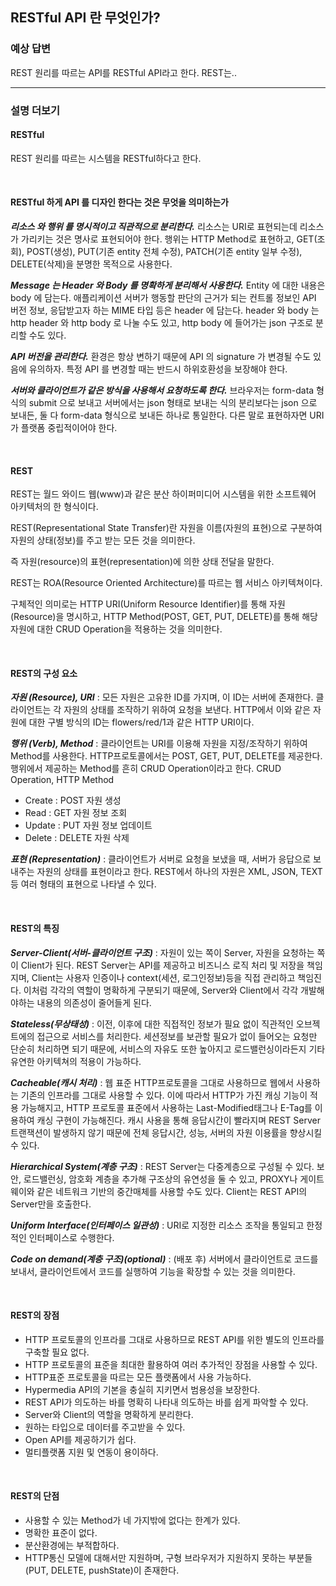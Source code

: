 
## RESTful API 란 무엇인가?


### 예상 답변

REST 원리를 따르는 API를 RESTful API라고 한다. REST는.. 

----

### 설명 더보기

#### RESTful

REST 원리를 따르는 시스템을 RESTful하다고 한다.

<br/>

#### RESTful 하게 API 를 디자인 한다는 것은 무엇을 의미하는가

***리소스 와 행위 를 명시적이고 직관적으로 분리한다.***
리소스는 URI로 표현되는데 리소스가 가리키는 것은 명사로 표현되어야 한다.
행위는 HTTP Method로 표현하고, GET(조회), POST(생성), PUT(기존 entity 전체 수정), PATCH(기존 entity 일부 수정), DELETE(삭제)을 분명한 목적으로 사용한다.

***Message 는 Header 와 Body 를 명확하게 분리해서 사용한다.***
Entity 에 대한 내용은 body 에 담는다.
애플리케이션 서버가 행동할 판단의 근거가 되는 컨트롤 정보인 API 버전 정보, 응답받고자 하는 MIME 타입 등은 header 에 담는다.
header 와 body 는 http header 와 http body 로 나눌 수도 있고, http body 에 들어가는 json 구조로 분리할 수도 있다.

***API 버전을 관리한다.***
환경은 항상 변하기 때문에 API 의 signature 가 변경될 수도 있음에 유의하자.
특정 API 를 변경할 때는 반드시 하위호환성을 보장해야 한다.

***서버와 클라이언트가 같은 방식을 사용해서 요청하도록 한다.***
브라우저는 form-data 형식의 submit 으로 보내고 서버에서는 json 형태로 보내는 식의 분리보다는 json 으로 보내든, 둘 다 form-data 형식으로 보내든 하나로 통일한다.
다른 말로 표현하자면 URI 가 플랫폼 중립적이어야 한다.

<br/>

#### REST

REST는 월드 와이드 웹(www)과 같은 분산 하이퍼미디어 시스템을 위한 소프트웨어 아키텍처의 한 형식이다.

REST(Representational State Transfer)란 자원을 이름(자원의 표현)으로 구분하여 자원의 상태(정보)를 주고 받는 모든 것을 의미한다.

즉 자원(resource)의 표현(representation)에 의한 상태 전달을 말한다.

REST는 ROA(Resource Oriented Architecture)를 따르는 웹 서비스 아키텍쳐이다.

구체적인 의미로는 HTTP URI(Uniform Resource Identifier)를 통해 자원(Resource)을 명시하고, HTTP Method(POST, GET, PUT, DELETE)를 통해 해당 자원에 대한 CRUD Operation을 적용하는 것을 의미한다.

<br/>

#### REST의 구성 요소

***자원 (Resource), URI*** :
모든 자원은 고유한 ID를 가지며, 이 ID는 서버에 존재한다.
클라이언트는 각 자원의 상태를 조작하기 위하여 요청을 보낸다.
HTTP에서 이와 같은 자원에 대한 구별 방식의 ID는 flowers/red/1과 같은 HTTP URI이다.

***행위 (Verb), Method*** :
클라이언트는 URI를 이용해 자원을 지정/조작하기 위하여 Method를 사용한다.
HTTP프로토콜에서는 POST, GET, PUT, DELETE를 제공한다.
행위에서 제공하는 Method를 흔히 CRUD Operation이라고 한다.
CRUD Operation, HTTP Method
- Create : POST 자원 생성
- Read : GET 자원 정보 조회
- Update : PUT 자원 정보 업데이트
- Delete : DELETE 자원 삭제

***표현 (Representation)*** :
클라이언트가 서버로 요청을 보냈을 때, 서버가 응답으로 보내주는 자원의 상태를 표현이라고 한다.
REST에서 하나의 자원은 XML, JSON, TEXT등 여러 형태의 표현으로 나타낼 수 있다.

<br/>

#### REST의 특징

***Server-Client(서버-클라이언트 구조)*** :
자원이 있는 쪽이 Server, 자원을 요청하는 쪽이 Client가 된다.
REST Server는 API를 제공하고 비즈니스 로직 처리 및 저장을 책임지며, Client는 사용자 인증이나 context(세션, 로그인정보)등을 직접 관리하고 책임진다.
이처럼 각각의 역할이 명확하게 구분되기 때문에, Server와 Client에서 각각 개발해야하는 내용의 의존성이 줄어들게 된다.

***Stateless(무상태성)*** :
이전, 이후에 대한 직접적인 정보가 필요 없이 직관적인 오브젝트에의 접근으로 서비스를 처리한다.
세션정보를 보관할 필요가 없이 들어오는 요청만 단순히 처리하면 되기 때문에, 서비스의 자유도 또한 높아지고 로드밸런싱이라든지 기타 유연한 아키텍쳐의 적용이 가능하다.

***Cacheable(캐시 처리)*** :
웹 표준 HTTP프로토콜을 그대로 사용하므로 웹에서 사용하는 기존의 인프라를 그대로 사용할 수 있다.
이에 따라서 HTTP가 가진 캐싱 기능이 적용 가능해지고, HTTP 프로토콜 표준에서 사용하는 Last-Modified태그나 E-Tag를 이용하여 캐싱 구현이 가능해진다.
캐시 사용을 통해 응답시간이 빨라지며 REST Server 트랜잭션이 발생하지 않기 때문에 전체 응답시간, 성능, 서버의 자원 이용률을 향상시킬 수 있다.

***Hierarchical System(계층 구조)*** :
REST Server는 다중계층으로 구성될 수 있다.
보안, 로드밸런싱, 암호화 계층을 추가해 구조상의 유연성을 둘 수 있고, PROXY나 게이트웨이와 같은 네트워크 기반의 중간매체를 사용할 수도 있다.
Client는 REST API의 Server만을 호출한다.

***Uniform Interface(인터페이스 일관성)*** :
URI로 지정한 리소스 조작을 통일되고 한정적인 인터페이스로 수행한다.

***Code on demand(계층 구조)(optional)*** :
(배포 후) 서버에서 클라이언트로 코드를 보내서, 클라이언트에서 코드를 실행하여 기능을 확장할 수 있는 것을 의미한다.

<br/>

#### REST의 장점
- HTTP 프로토콜의 인프라를 그대로 사용하므로 REST API를 위한 별도의 인프라를 구축할 필요 없다.
- HTTP 프로토콜의 표준을 최대한 활용하여 여러 추가적인 장점을 사용할 수 있다.
- HTTP표준 프로토콜을 따르는 모든 플랫폼에서 사용 가능하다.
- Hypermedia API의 기본을 충실히 지키면서 범용성을 보장한다.
- REST API가 의도하는 바를 명확히 나타내 의도하는 바를 쉽게 파악할 수 있다.
- Server와 Client의 역할을 명확하게 분리한다.
- 원하는 타입으로 데이터를 주고받을 수 있다.
- Open API를 제공하기가 쉽다.
- 멀티플랫폼 지원 및 연동이 용이하다.

<br/>

#### REST의 단점

- 사용할 수 있는 Method가 네 가지밖에 없다는 한계가 있다.
- 명확한 표준이 없다.
- 분산환경에는 부적합하다.
- HTTP통신 모델에 대해서만 지원하며, 구형 브라우저가 지원하지 못하는 부분들(PUT, DELETE, pushState)이 존재한다.

﻿
